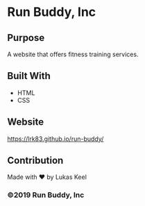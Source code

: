 # Run Buddy, Inc

## Purpose
A website that offers fitness training services. 

## Built With
* HTML
* CSS

## Website
https://lrk83.github.io/run-buddy/

## Contribution
Made with ❤️ by Lukas Keel

### ©️2019 Run Buddy, Inc 
